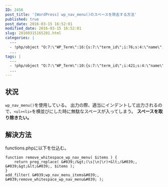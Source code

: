 ```yaml
---
ID: 2456
post_title: '[WordPress] wp_nav_menu()のスペースを除去する方法'
published: true
post_date: 2016-03-15 16:52:01
modified_date: 2016-03-15 16:52:01
slug: 20160315165201.html
categories: |
  ---
  - !php/object "O:7:\"WP_Term\":16:{s:7:\"term_id\";i:76;s:4:\"name\";s:9:\"WordPress\";s:4:\"slug\";s:9:\"wordpress\";s:10:\"term_group\";i:0;s:16:\"term_taxonomy_id\";i:78;s:8:\"taxonomy\";s:8:\"category\";s:11:\"description\";s:0:\"\";s:6:\"parent\";i:0;s:5:\"count\";i:37;s:6:\"filter\";s:3:\"raw\";s:6:\"cat_ID\";i:76;s:14:\"category_count\";i:37;s:20:\"category_description\";s:0:\"\";s:8:\"cat_name\";s:9:\"WordPress\";s:17:\"category_nicename\";s:9:\"wordpress\";s:15:\"category_parent\";i:0;}"
  ...
tags: |
  ---
  - !php/object "O:7:\"WP_Term\":10:{s:7:\"term_id\";i:421;s:4:\"name\";s:9:\"WordPress\";s:4:\"slug\";s:9:\"wordpress\";s:10:\"term_group\";i:0;s:16:\"term_taxonomy_id\";i:79;s:8:\"taxonomy\";s:8:\"post_tag\";s:11:\"description\";s:0:\"\";s:6:\"parent\";i:0;s:5:\"count\";i:36;s:6:\"filter\";s:3:\"raw\";}"
  ...
---
```

<!--more-->
<h2>状況</h2>
<code>wp_nav_menu()</code>を使用している。
出力の際、適当にインデントして出力されるので、<code>&lt;ul&gt;&lt;li&gt;</code>を横並びにした時に無駄なスペースが入ってしまう。
<b>スペースを取り除きたい。</b>

<h2>解決方法</h2>
functions.phpに以下を仕込む。

```language-php
function remove_whitespace_wp_nav_menu( $items ) {
    return preg_replace( &#039;/&gt;(\s|\n|\r)+&lt;/&#039;, &#039;&gt;&lt;&#039;, $items );
}
add_filter( &#039;wp_nav_menu_items&#039;, &#039;remove_whitespace_wp_nav_menu&#039; );
```